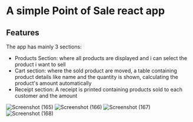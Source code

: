 # A simple Point of Sale react app
## Features
The app has mainly 3 sections:
* Products Section: where all products are displayed and i can select the product i want to sell
* Cart section: where the sold product are moved, a table containing product details like name and the quantity is shown, calculating the product's amount automatically
* Receipt section: A receipt is printed containing products sold to each customer and the amount


![Screenshot (165)](https://user-images.githubusercontent.com/73616152/198870312-abf2fd36-a5e2-4e99-a8e3-a5e61377aaa8.png)
![Screenshot (166)](https://user-images.githubusercontent.com/73616152/198870293-f578bb46-44fd-43a9-8acc-35e70bf0fb49.png)
![Screenshot (167)](https://user-images.githubusercontent.com/73616152/198870256-0b9e2e2b-9f24-4755-8537-115fe81991e3.png)
![Screenshot (168)](https://user-images.githubusercontent.com/73616152/198870241-b9d095ed-bb66-4d96-ae26-352f3adb86ce.png)


